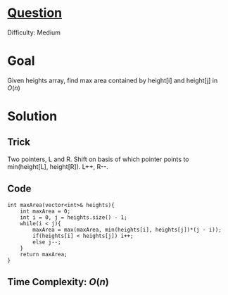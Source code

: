 # [Question](https://leetcode.com/problems/container-with-most-water/)
Difficulty: Medium
# Goal
Given heights array, find max area contained by height[i] and height[j] in $O(n)$
# Solution
## Trick
Two pointers, L and R. Shift on basis of which pointer points to min(height[L], height[R]). L++, R--.
## Code
```
int maxArea(vector<int>& heights){
    int maxArea = 0;
    int i = 0, j = heights.size() - 1;
    while(i < j){
        maxArea = max(maxArea, min(heights[i], heights[j])*(j - i));
        if(heights[i] < heights[j]) i++;
        else j--;
    }
    return maxArea;
}
```
## Time Complexity: $O(n)$
